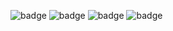 ![badge](https://img.shields.io/badge/DEV-v1.0.3-green)
![badge](https://img.shields.io/badge/QA-v1.0.1-green)
![badge](https://img.shields.io/badge/UAT-v1.0.1-green)
![badge](https://img.shields.io/badge/PROD-v1.0.0-green)